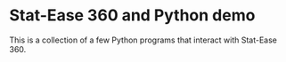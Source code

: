 # Stat-Ease 360 and Python demo

This is a collection of a few Python programs that interact with Stat-Ease 360.
